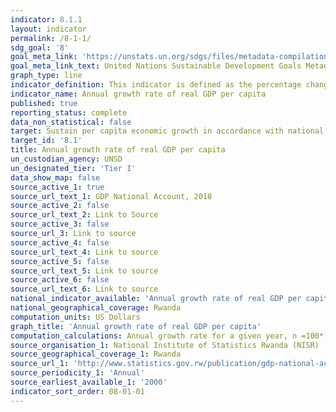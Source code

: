 ```yaml
---
indicator: 8.1.1
layout: indicator
permalink: /8-1-1/
sdg_goal: '8'
goal_meta_link: 'https://unstats.un.org/sdgs/files/metadata-compilation/Metadata-Goal-3.pdf '
goal_meta_link_text: United Nations Sustainable Development Goals Metadata (PDF 225 KB)
graph_type: line
indicator_definition: This indicator is defined as the percentage change in the real GDP per capita between two consecutive years. 
indicator_name: Annual growth rate of real GDP per capita
published: true
reporting_status: complete
data_non_statistical: false
target: Sustain per capita economic growth in accordance with national circumstances and, in particular, at least 7 per cent gross domestic product growth per annum in the least developed countries
target_id: '8.1'
title: Annual growth rate of real GDP per capita
un_custodian_agency: UNSD
un_designated_tier: 'Tier I'
data_show_map: false
source_active_1: true
source_url_text_1: GDP National Account, 2018
source_active_2: false
source_url_text_2: Link to Source
source_active_3: false
source_url_3: Link to source
source_active_4: false
source_url_text_4: Link to source
source_active_5: false
source_url_text_5: Link to source
source_active_6: false
source_url_text_6: Link to source
national_indicator_available: 'Annual growth rate of real GDP per capita'
national_geographical_coverage: Rwanda
computation_units: US Dollars
graph_title: 'Annual growth rate of real GDP per capita' 
computation_calculations: Annual growth rate for a given year, n =100*(Gn+1 - Gn)/Gn
source_organisation_1: National Institute of Statistics Rwanda (NISR)
source_geographical_coverage_1: Rwanda
source_url_1: 'http://www.statistics.gov.rw/publication/gdp-national-accounts-2018'
source_periodicity_1: 'Annual'
source_earliest_available_1: '2000'
indicator_sort_order: 08-01-01
---
```

